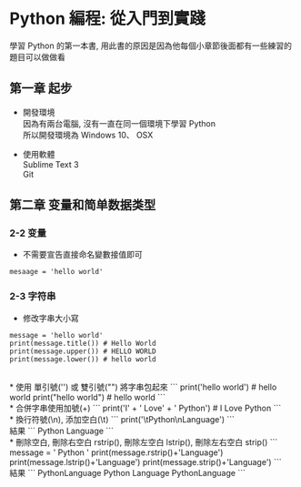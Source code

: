 # Python 編程: 從入門到實踐
學習 Python 的第一本書, 用此書的原因是因為他每個小章節後面都有一些練習的題目可以做做看  

## 第一章 起步
* 開發環境  
因為有兩台電腦, 沒有一直在同一個環境下學習 Python  
所以開發環境為 Windows 10、 OSX  

* 使用軟體  
Sublime Text 3  
Git  

## 第二章 变量和简单数据类型

### 2-2 变量
* 不需要宣告直接命名變數接值即可
```
mesaage = 'hello world'
```
  
### 2-3 字符串
* 修改字串大小寫
```
message = 'hello world'
print(message.title()) # Hello World
print(message.upper()) # HELLO WORLD
print(message.lower()) # hello world
```
<br/>
* 使用 單引號('') 或 雙引號("") 將字串包起來  
```
print('hello world') # hello world
print("hello world") # hello world
```
<br/>
* 合併字串使用加號(+)
```
 print('I' + ' Love' + ' Python') # I Love Python
```  
<br/> 
* 換行符號(\n), 添加空白(\t)
```
print('\tPython\nLanguage')
``` 
<br/> 
結果
```
	Python
Language
```  
<br/>
* 刪除空白, 刪除右空白 rstrip(), 刪除左空白 lstrip(), 刪除左右空白 strip()
```
message = ' Python '
print(message.rstrip()+'Language')
print(message.lstrip()+'Language')
print(message.strip()+'Language')
```  
<br/>
結果
```
 PythonLanguage
Python Language
PythonLanguage
```
<br/>





